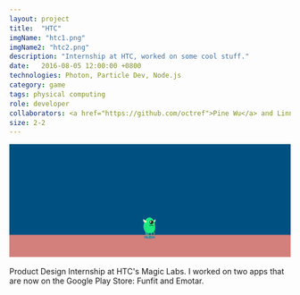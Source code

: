 ```yaml
---
layout: project
title:  "HTC"
imgName: "htc1.png"
imgName2: "htc2.png"
description: "Internship at HTC, worked on some cool stuff."
date:   2016-08-05 12:00:00 +0800
technologies: Photon, Particle Dev, Node.js
category: game
tags: physical computing
role: developer
collaborators: <a href="https://github.com/octref">Pine Wu</a> and Linna Li
size: 2-2
---
```


![Alt](/img/htc/scratching.gif)

Product Design Internship at HTC's Magic Labs. I worked on two apps that are now on the Google Play Store: Funfit and Emotar.
